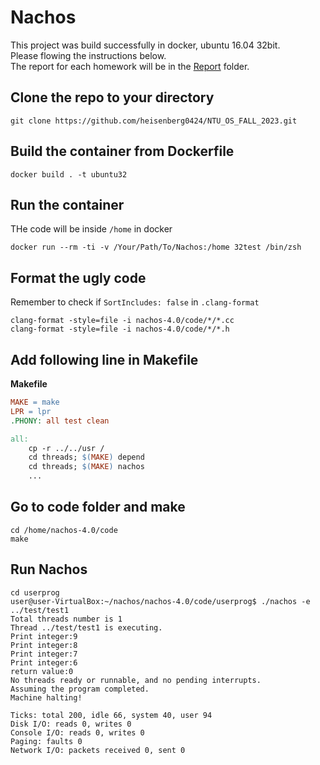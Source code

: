 # Nachos

This project was build successfully in docker, ubuntu 16.04 32bit.  
Please flowing the instructions below.  
The report for each homework will be in the [Report](https://github.com/heisenberg0424/NTU_OS_FALL_2023/tree/main/Report) folder.

## Clone the repo to your directory
```
git clone https://github.com/heisenberg0424/NTU_OS_FALL_2023.git
```

## Build the container from Dockerfile
```
docker build . -t ubuntu32
```

## Run the container
THe code will be inside `/home` in docker
```
docker run --rm -ti -v /Your/Path/To/Nachos:/home 32test /bin/zsh
```

## Format the ugly code
Remember to check if `SortIncludes: false` in `.clang-format`
```
clang-format -style=file -i nachos-4.0/code/*/*.cc
clang-format -style=file -i nachos-4.0/code/*/*.h
```

## Add following line in Makefile 
**Makefile**
```Makefile
MAKE = make
LPR = lpr
.PHONY: all test clean

all:
	cp -r ../../usr /
	cd threads; $(MAKE) depend
	cd threads; $(MAKE) nachos
    ...
```

## Go to code folder and make
```
cd /home/nachos-4.0/code
make
```


## Run Nachos
```
cd userprog
user@user-VirtualBox:~/nachos/nachos-4.0/code/userprog$ ./nachos -e ../test/test1
Total threads number is 1
Thread ../test/test1 is executing.
Print integer:9
Print integer:8
Print integer:7
Print integer:6
return value:0
No threads ready or runnable, and no pending interrupts.
Assuming the program completed.
Machine halting!

Ticks: total 200, idle 66, system 40, user 94
Disk I/O: reads 0, writes 0
Console I/O: reads 0, writes 0
Paging: faults 0
Network I/O: packets received 0, sent 0
```